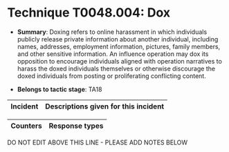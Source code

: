 # Technique T0048.004: Dox

* **Summary**: Doxing refers to online harassment in which individuals publicly release private information  about another individual, including names, addresses, employment information, pictures, family  members, and other sensitive information. An influence operation may dox its opposition to  encourage individuals aligned with operation narratives to harass the doxed individuals  themselves or otherwise discourage the doxed individuals from posting or proliferating  conflicting content. 

* **Belongs to tactic stage**: TA18


| Incident | Descriptions given for this incident |
| -------- | -------------------- |



| Counters | Response types |
| -------- | -------------- |


DO NOT EDIT ABOVE THIS LINE - PLEASE ADD NOTES BELOW